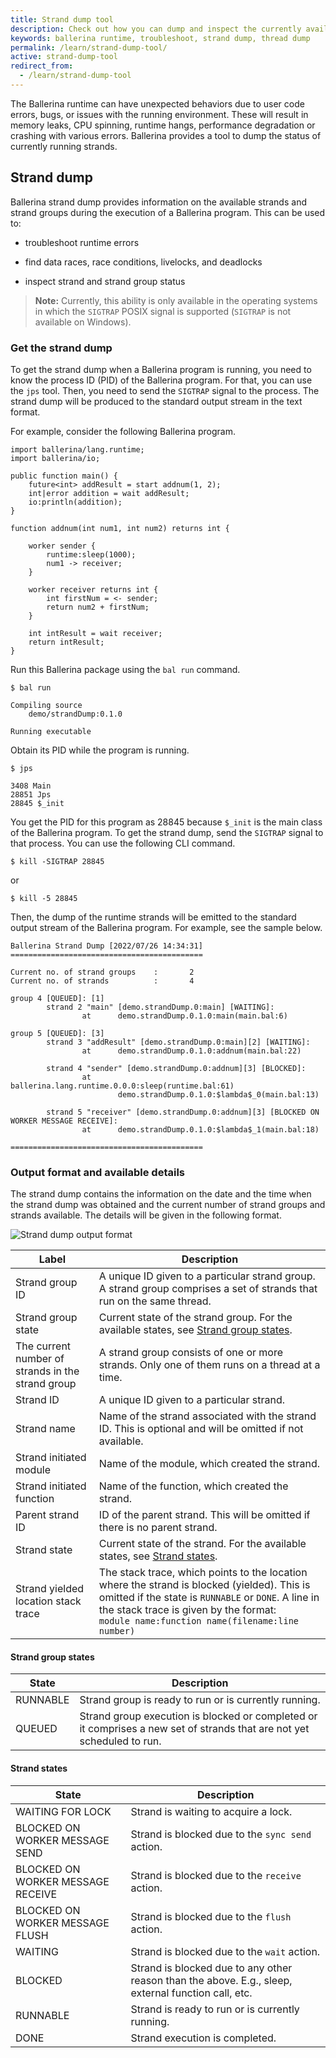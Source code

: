```yaml
---
title: Strand dump tool
description: Check out how you can dump and inspect the currently available strands of a Ballerina program.
keywords: ballerina runtime, troubleshoot, strand dump, thread dump
permalink: /learn/strand-dump-tool/
active: strand-dump-tool
redirect_from:
  - /learn/strand-dump-tool
---
```


The Ballerina runtime can have unexpected behaviors due to user code errors, bugs, or issues with the running environment. 
These will result in memory leaks, CPU spinning, runtime hangs, performance degradation or crashing with various errors. 
Ballerina provides a tool to dump the status of currently running strands.

## Strand dump

Ballerina strand dump provides information on the available strands and strand groups during the execution of 
a Ballerina program. This can be used to:

- troubleshoot runtime errors

- find data races, race conditions, livelocks, and deadlocks

- inspect strand and strand group status

>**Note:** Currently, this ability is only available in the operating systems in which the `SIGTRAP` POSIX signal is 
supported (`SIGTRAP` is not available on Windows).

### Get the strand dump

To get the strand dump when a Ballerina program is running, you need to know the process ID (PID) of the Ballerina 
program. For that, you can use the `jps` tool. Then, you need to send the `SIGTRAP` signal to the process. The strand 
dump will be produced to the standard output stream in the text format.

For example, consider the following Ballerina program.
```ballerina
import ballerina/lang.runtime;
import ballerina/io;

public function main() {
    future<int> addResult = start addnum(1, 2);
    int|error addition = wait addResult;
    io:println(addition);
}

function addnum(int num1, int num2) returns int {

    worker sender {
        runtime:sleep(1000);
        num1 -> receiver;
    }

    worker receiver returns int {
        int firstNum = <- sender;
        return num2 + firstNum;
    }

    int intResult = wait receiver;
    return intResult;
}
```

Run this Ballerina package using the `bal run` command.
```
$ bal run
```
```
Compiling source
	demo/strandDump:0.1.0

Running executable
```

Obtain its PID while the program is running.
```
$ jps
```
```
3408 Main
28851 Jps
28845 $_init
```

You get the PID for this program as 28845 because `$_init` is the main class of the Ballerina program. 
To get the strand dump, send the `SIGTRAP` signal to that process. You can use the following CLI command.
```
$ kill -SIGTRAP 28845
```
or
```
$ kill -5 28845
```

Then, the dump of the runtime strands will be emitted to the standard output stream of the Ballerina program. 
For example, see the sample below.
```text
Ballerina Strand Dump [2022/07/26 14:34:31]
===========================================
 
Current no. of strand groups    :       2
Current no. of strands          :       4
 
group 4 [QUEUED]: [1]
        strand 2 "main" [demo.strandDump.0:main] [WAITING]:
                at      demo.strandDump.0.1.0:main(main.bal:6)
 
group 5 [QUEUED]: [3]
        strand 3 "addResult" [demo.strandDump.0:main][2] [WAITING]:
                at      demo.strandDump.0.1.0:addnum(main.bal:22)
 
        strand 4 "sender" [demo.strandDump.0:addnum][3] [BLOCKED]:
                at      ballerina.lang.runtime.0.0.0:sleep(runtime.bal:61)
                        demo.strandDump.0.1.0:$lambda$_0(main.bal:13)
 
        strand 5 "receiver" [demo.strandDump.0:addnum][3] [BLOCKED ON WORKER MESSAGE RECEIVE]:
                at      demo.strandDump.0.1.0:$lambda$_1(main.bal:18)
 
===========================================
```

### Output format and available details

The strand dump contains the information on the date and the time when the strand dump was obtained and the current 
number of strand groups and strands available. The details will be given in the following format.

![Strand dump output format](/learn/images/strand-dump-output-format.svg "Strand dump output format")

Label | Description
-- | --
Strand group ID | A unique ID given to a particular strand group. A strand group comprises a set of strands that run on the same thread.
Strand group state | Current state of the strand group. For the available states, see [Strand group states](/learn/strand-dump-tool/#strand-group-states).
The current number of strands in the strand group | A strand group consists of one or more strands. Only one of them runs on a thread at a time.
Strand ID | A unique ID given to a particular strand.
Strand name | Name of the strand associated with the strand ID. This is optional and will be omitted if not available.
Strand initiated module | Name of the module, which created the strand.
Strand initiated function | Name of the function, which created the strand.
Parent strand ID | ID of the parent strand. This will be omitted if there is no parent strand.
Strand state | Current state of the strand. For the available states, see [Strand states](/learn/strand-dump-tool/#strand-states).
Strand yielded location stack trace | The stack trace, which points to the location where the strand is blocked (yielded). This is omitted if the state is `RUNNABLE` or `DONE`. A line in the stack trace is given by the format: <br />`module name:function name(filename:line number)`

#### Strand group states

State | Description
-- | --
RUNNABLE | Strand group is ready to run or is currently running.
QUEUED | Strand group execution is blocked or completed or it comprises a new set of strands that are not yet scheduled to run.

#### Strand states

State | Description
-- | --
WAITING FOR LOCK | Strand is waiting to acquire a lock.
BLOCKED ON WORKER MESSAGE SEND | Strand is blocked due to the `sync send` action.
BLOCKED ON WORKER MESSAGE RECEIVE | Strand is blocked due to the `receive` action.
BLOCKED ON WORKER MESSAGE FLUSH | Strand is blocked due to the `flush` action.
WAITING | Strand is blocked due to the `wait` action.
BLOCKED | Strand is blocked due to any other reason than the above. E.g., sleep, external function call, etc.
RUNNABLE | Strand is ready to run or is currently running.
DONE | Strand execution is completed.
